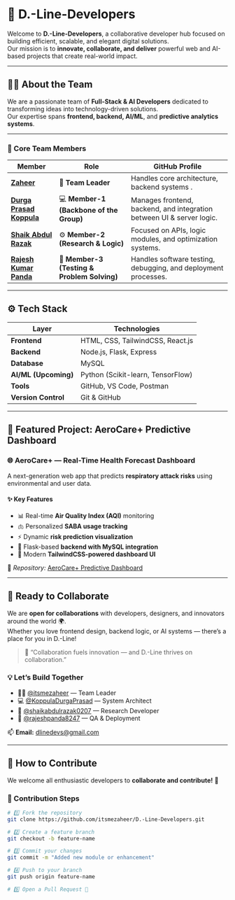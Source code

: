 # 🚀 D.-Line-Developers

Welcome to **D.-Line-Developers**, a collaborative developer hub focused on building efficient, scalable, and elegant digital solutions.  
Our mission is to **innovate, collaborate, and deliver** powerful web and AI-based projects that create real-world impact.

---

## 🧑‍💻 About the Team

We are a passionate team of **Full-Stack & AI Developers** dedicated to transforming ideas into technology-driven solutions.  
Our expertise spans **frontend, backend, AI/ML**, and **predictive analytics systems**.

---

### 👥 Core Team Members

| Member | Role | GitHub Profile |
|--------|------|----------------|
| [**Zaheer**](https://github.com/itsmezaheer) | 🧠 **Team Leader** | Handles core architecture, backend systems . |
| [**Durga Prasad Koppula**](https://github.com/KoppulaDurgaPrasad) | 💻 **Member-1 (Backbone of the Group)** | Manages frontend, backend, and integration between UI & server logic. |
| [**Shaik Abdul Razak**](https://github.com/shaikabdulrazak0207) | ⚙️ **Member-2 (Research & Logic)** | Focused on APIs, logic modules, and optimization systems. |
| [**Rajesh Kumar Panda**](https://github.com/rajeshpanda8247) | 🧩 **Member-3 (Testing & Problem Solving)** | Handles software testing, debugging, and deployment processes. |

---

## ⚙️ Tech Stack

| Layer | Technologies |
|-------|---------------|
| **Frontend** | HTML, CSS, TailwindCSS, React.js |
| **Backend** | Node.js, Flask, Express |
| **Database** | MySQL |
| **AI/ML (Upcoming)** | Python (Scikit-learn, TensorFlow) |
| **Tools** | GitHub, VS Code, Postman |
| **Version Control** | Git & GitHub |

---

## 🧩 Featured Project: AeroCare+ Predictive Dashboard

### 🌐 **AeroCare+** — Real-Time Health Forecast Dashboard  

A next-generation web app that predicts **respiratory attack risks** using environmental and user data.

#### ✨ Key Features
- 📊 Real-time **Air Quality Index (AQI)** monitoring  
- 🫁 Personalized **SABA usage tracking**  
- ⚡ Dynamic **risk prediction visualization**  
- 🧠 Flask-based **backend with MySQL integration**  
- 🎨 Modern **TailwindCSS-powered dashboard UI**

📂 *Repository:* [AeroCare+ Predictive Dashboard](https://github.com/itsmezaheer/D.-Line-Developers/tree/main/AeroCarePlus)

---

## 🤝 Ready to Collaborate

We are **open for collaborations** with developers, designers, and innovators around the world 🌍.  
Whether you love frontend design, backend logic, or AI systems — there’s a place for you in D.-Line!

> 💬 “Collaboration fuels innovation — and D.-Line thrives on collaboration.”

### 💡 Let’s Build Together
- 🧑‍💻 [@itsmezaheer](https://github.com/itsmezaheer) — Team Leader  
- 💻 [@KoppulaDurgaPrasad](https://github.com/KoppulaDurgaPrasad) — System Architect  
- 🔧 [@shaikabdulrazak0207](https://github.com/shaikabdulrazak0207) — Research Developer  
- 🧩 [@rajeshpanda8247](https://github.com/rajeshpanda8247) — QA & Deployment  

📫 **Email:** dlinedevs@gmail.com

---

## 🧠 How to Contribute

We welcome all enthusiastic developers to **collaborate and contribute!** 🌱

### 🚀 Contribution Steps
```bash
# 1️⃣ Fork the repository
git clone https://github.com/itsmezaheer/D.-Line-Developers.git

# 2️⃣ Create a feature branch
git checkout -b feature-name

# 3️⃣ Commit your changes
git commit -m "Added new module or enhancement"

# 4️⃣ Push to your branch
git push origin feature-name

# 5️⃣ Open a Pull Request 🚀
